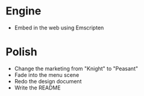 # Engine
- Embed in the web using Emscripten

# Polish
- Change the marketing from "Knight" to "Peasant"
- Fade into the menu scene
- Redo the design document
- Write the README

